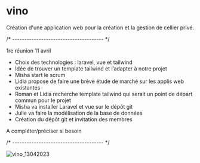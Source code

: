 # vino

Création d'une application web pour la création et la gestion de cellier privé.

/* -------------------------------------- */

1re réunion 11 avril

-	Choix des technologies : laravel, vue et tailwind
-	Idée de trouver un template tailwind et l’adapter à notre projet
-	Misha start le scrum
-	Lidia propose de faire une brève étude de marché sur les applis web existantes
-	Roman et Lidia recherche template tailwind qui serait un point de départ commun pour le projet
-	Misha va installer Laravel et vue sur le dépôt git
-	Julie va faire la modélisation de la base de données
-	Création du dépôt git et invitation des membres

A compléter/préciser si besoin

/* -------------------------------------- */

![vino_13042023](https://user-images.githubusercontent.com/101778074/231915474-fbc06553-eaff-464e-84d4-febf3914921a.png)
